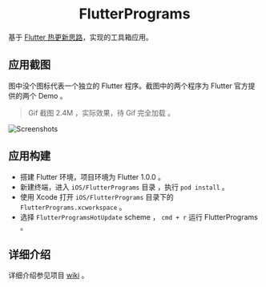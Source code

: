 <h1 align = "center">FlutterPrograms</h1>

基于 [Flutter 热更新思路](https://nuttalk.com)，实现的工具箱应用。


## 应用截图

图中没个图标代表一个独立的 Flutter 程序。截图中的两个程序为 Flutter 官方提供的两个 Demo 。

> Gif 截图 2.4M ，实际效果，待 Gif 完全加载 。

![Screenshots](https://raw.githubusercontent.com/FlutterPrograms/FlutterPrograms/master/Screenshots/2019-05-01%2022_12_25.gif)

## 应用构建

- 搭建 Flutter 环境，项目环境为 Flutter 1.0.0 。
- 新建终端，进入 `iOS/FlutterPrograms` 目录 ，执行 `pod install` 。
- 使用 Xcode 打开 `iOS/FlutterPrograms` 目录下的 `FlutterPrograms.xcworkspace` 。
- 选择 `FlutterProgramsHotUpdate` scheme ， `cmd + r` 运行 FlutterPrograms 。

## 详细介绍

详细介绍参见项目 [wiki](https://github.com/FlutterPrograms/FlutterPrograms/wiki) 。






